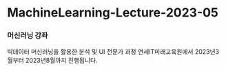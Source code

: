 # MachineLearning-Lecture-2023-05

### 머신러닝 강좌
빅데이터 머신러닝을 활용한 분석 및 UI 전문가 과정
연세IT미래교육원에서 2023년3월부터 2023년8월까지 진행됩니다.
